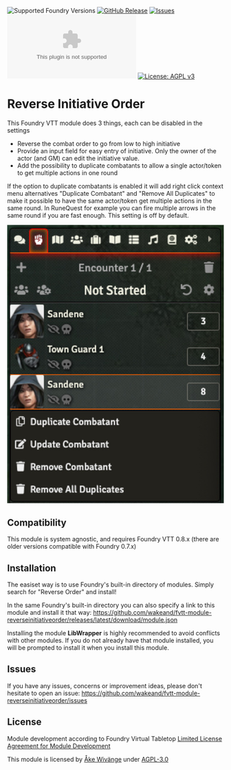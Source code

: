![Supported Foundry Versions](https://img.shields.io/endpoint?url=https://foundryshields.com/version?url=https://github.com/wakeand/fvtt-module-reverseinitiativeorder/releases/latest/download/module.json)
[![GitHub Release](https://img.shields.io/github/release/wakeand/fvtt-module-reverseinitiativeorder)]()
[![Issues](https://img.shields.io/github/issues-raw/wakeand/fvtt-module-reverseinitiativeorder?maxAge=25000)](https://github.com/wakeand/fvtt-module-reverseinitiativeorder/issues)
![Latest Release Download Count](https://img.shields.io/github/downloads/wakeand/fvtt-module-reverseinitiativeorder/latest/reverse-initiative-order.zip)
[![License: AGPL v3](https://img.shields.io/badge/License-AGPL%20v3-blue.svg)](https://github.com/wakeand/fvtt-module-reverseinitiativeorder/blob/master/LICENSE)

# Reverse Initiative Order
This Foundry VTT module does 3 things, each can be disabled in the settings

* Reverse the combat order to go from low to high initiative
* Provide an input field for easy entry of initiative. Only the owner of the actor (and GM) can edit the initiative value.
* Add the possibility to duplicate combatants to allow a single actor/token to get multiple actions in one round


If the option to duplicate combatants is enabled it will add right click context menu alternatives "Duplicate Combatant" 
and "Remove All Duplicates" to make it possible to have the same actor/token get multiple actions in the same round. 
In RuneQuest for example you can fire multiple arrows in the same round if you are fast enough. This setting is off by default. 

![Screenshot](screenshots/combatTracker.jpg?raw=true)

## Compatibility
This module is system agnostic, and requires Foundry VTT 0.8.x (there are older versions compatible with Foundry 0.7.x)

## Installation
The easiset way is to use Foundry's built-in directory of modules. Simply search for "Reverse Order" and install!

In the same Foundry's built-in directory you can also specify a link to this module and install it that way: https://github.com/wakeand/fvtt-module-reverseinitiativeorder/releases/latest/download/module.json

Installing the module **LibWrapper** is highly recommended to avoid conflicts with other modules. If you do not already have
that module installed, you will be prompted to install it when you install this module.

## Issues
If you have any issues, concerns or improvement ideas, please don't hesitate to open an issue: https://github.com/wakeand/fvtt-module-reverseinitiativeorder/issues

## License

Module development according to Foundry Virtual Tabletop [Limited License Agreement for Module Development](https://foundryvtt.com/article/license)

This module is licensed by [Åke Wivänge](https://github.com/wake42) under [AGPL-3.0](https://opensource.org/licenses/AGPL-3.0)

